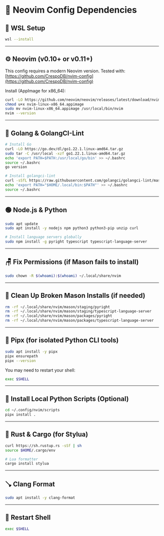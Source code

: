# 🧱 Neovim Config Dependencies

## 📁 WSL Setup

```bash
wsl --install
```

---

## ⚙️ Neovim (v0.10+ or v0.11+)
This config requires a modern Neovim version.
Tested with: [https://github.com/CrespoDB/nvim-config](https://github.com/CrespoDB/nvim-config)

Install (AppImage for x86_64):

```bash
curl -LO https://github.com/neovim/neovim/releases/latest/download/nvim-linux-x86_64.appimage
chmod u+x nvim-linux-x86_64.appimage
sudo mv nvim-linux-x86_64.appimage /usr/local/bin/nvim
nvim --version
```

---

## 🔼 Golang & GolangCI-Lint

```bash
# Install Go
curl -LO https://go.dev/dl/go1.22.1.linux-amd64.tar.gz
sudo tar -C /usr/local -xzf go1.22.1.linux-amd64.tar.gz
echo 'export PATH=$PATH:/usr/local/go/bin' >> ~/.bashrc
source ~/.bashrc
go version

# Install golangci-lint
curl -sSfL https://raw.githubusercontent.com/golangci/golangci-lint/master/install.sh | sh -s -- -b ~/.local/bin v1.55.2
echo 'export PATH="$HOME/.local/bin:$PATH"' >> ~/.bashrc
source ~/.bashrc
```

---

## 🟢 Node.js & Python

```bash
sudo apt update
sudo apt install -y nodejs npm python3 python3-pip unzip curl

# Install language servers globally
sudo npm install -g pyright typescript typescript-language-server
```

---

## 🪑 Fix Permissions (if Mason fails to install)

```bash
sudo chown -R $(whoami):$(whoami) ~/.local/share/nvim
```

---

## 🪮 Clean Up Broken Mason Installs (if needed)

```bash
rm -rf ~/.local/share/nvim/mason/staging/pyright
rm -rf ~/.local/share/nvim/mason/staging/typescript-language-server
rm -rf ~/.local/share/nvim/mason/packages/pyright
rm -rf ~/.local/share/nvim/mason/packages/typescript-language-server
```

---

## 🐍 Pipx (for isolated Python CLI tools)

```bash
sudo apt install -y pipx
pipx ensurepath
pipx --version
```

You may need to restart your shell:

```bash
exec $SHELL
```

---

## 🔧 Install Local Python Scripts (Optional)

```bash
cd ~/.config/nvim/scripts
pipx install .
```

---

## 🦀 Rust & Cargo (for Stylua)

```bash
curl https://sh.rustup.rs -sSf | sh
source $HOME/.cargo/env

# Lua formatter
cargo install stylua
```

---

## 🪠 Clang Format

```bash
sudo apt install -y clang-format
```

---

## 🔄 Restart Shell

```bash
exec $SHELL
```

